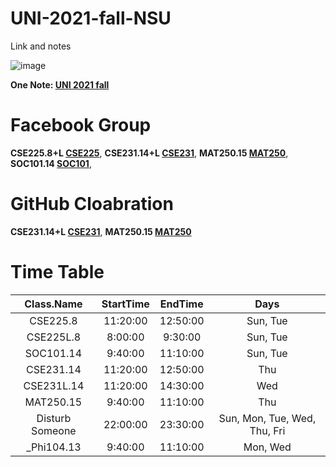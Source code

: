 # UNI-2021-fall-NSU
Link and notes

![image](https://user-images.githubusercontent.com/63500913/136257554-b73b5bd4-61c0-4ca7-b034-c4808f62c7ce.png)

**One Note: [UNI 2021 fall](https://1drv.ms/u/s!AuHQESQOn6HwlykHW6ySt94mjJN4)**

# Facebook Group
__CSE225.8+L [CSE225](https://www.facebook.com/groups/553515292398006)__,
__CSE231.14+L [CSE231](https://www.facebook.com/groups/1262494590874256)__,
__MAT250.15 [MAT250](https://www.facebook.com/groups/322792622939483)__,
__SOC101.14 [SOC101](https://www.facebook.com/groups/1507862162882082)__,

# GitHub Cloabration
__CSE231.14+L [CSE231](https://github.com/IAFahim/CSE231)__,
__MAT250.15 [MAT250](https://github.com/IAFahim/Mat250)__

# Time Table
**Class.Name**|**StartTime**|**EndTime**|**Days**
:-----:|:-----:|:-----:|:-----:
CSE225.8|11:20:00|12:50:00|Sun, Tue
CSE225L.8|8:00:00|9:30:00|Sun, Tue
SOC101.14|9:40:00|11:10:00|Sun, Tue
CSE231.14|11:20:00|12:50:00|Thu
CSE231L.14|11:20:00|14:30:00|Wed
MAT250.15|9:40:00|11:10:00|Thu
Disturb Someone|22:00:00|23:30:00|Sun, Mon, Tue, Wed, Thu, Fri
\_Phi104.13|9:40:00|11:10:00|Mon, Wed
